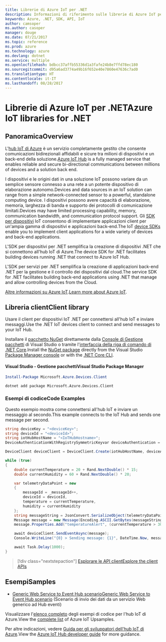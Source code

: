 ```yaml
---
title: Librerie di Azure IoT per .NET
description: Informazioni di riferimento sulle librerie di Azure IoT per .NET
keywords: Azure, .NET, SDK, API, IoT
author: camsoper
ms.author: casoper
manager: douge
ms.date: 07/21/2017
ms.topic: reference
ms.prod: azure
ms.technology: azure
ms.devlang: dotnet
ms.service: multiple
ms.openlocfilehash: bdbcc37affb55336d1a3fafe24b8e7ffd78ec180
ms.sourcegitcommit: d95a6ad3774a49b16f652e40e7860e47636c7ad0
ms.translationtype: HT
ms.contentlocale: it-IT
ms.lasthandoff: 08/28/2017
---
```

# <a name="azure-iot-libraries-for-net"></a><span data-ttu-id="c0967-104">Librerie di Azure IoT per .NET</span><span class="sxs-lookup"><span data-stu-id="c0967-104">Azure IoT libraries for .NET</span></span>

## <a name="overview"></a><span data-ttu-id="c0967-105">Panoramica</span><span class="sxs-lookup"><span data-stu-id="c0967-105">Overview</span></span>

<span data-ttu-id="c0967-106">L'[hub IoT di Azure](https://azure.microsoft.com/services/iot-hub/) è un servizio completamente gestito che consente comunicazioni bidirezionali affidabili e sicure tra milioni di dispositivi e un back-end della soluzione.</span><span class="sxs-lookup"><span data-stu-id="c0967-106">[Azure IoT Hub](https://azure.microsoft.com/services/iot-hub/) is a fully managed service that enables reliable and secure bi-directional communications between millions of devices and a solution back end.</span></span>

<span data-ttu-id="c0967-107">I dispositivi e le origini dati in una soluzione IoT possono variare da un semplice sensore connesso a una rete a un potente dispositivo di elaborazione autonomo.</span><span class="sxs-lookup"><span data-stu-id="c0967-107">Devices and data sources in an IoT solution can range from a simple network-connected sensor to a powerful, standalone computing device.</span></span> <span data-ttu-id="c0967-108">I dispositivi possono avere capacità di elaborazione, memoria, larghezza di banda e supporto dei protocolli di comunicazione limitati.</span><span class="sxs-lookup"><span data-stu-id="c0967-108">Devices may have limited processing capability, memory, communication bandwidth, and communication protocol support.</span></span> <span data-ttu-id="c0967-109">Gli [SDK per dispositivi](https://docs.microsoft.com/azure/iot-hub/iot-hub-devguide-sdks) IoT consentono di implementare applicazioni client per un'ampia gamma di dispositivi e applicazioni back-end.</span><span class="sxs-lookup"><span data-stu-id="c0967-109">The IoT [device SDKs](https://docs.microsoft.com/azure/iot-hub/iot-hub-devguide-sdks) enable you to implement client applications for a wide variety of devices and back-end applications.</span></span>

<span data-ttu-id="c0967-110">L'SDK per dispositivi per .NET semplifica la creazione di dispositivi .NET che si connettono all'hub IoT di Azure.</span><span class="sxs-lookup"><span data-stu-id="c0967-110">The device SDK for .NET facilitates building devices running .NET that connect to Azure IoT Hub.</span></span>

<span data-ttu-id="c0967-111">L'SDK per servizi per .NET semplifica la creazione di applicazioni back-end .NET per la gestione e il controllo dei dispositivi dal cloud.</span><span class="sxs-lookup"><span data-stu-id="c0967-111">The service SDK for .NET facilitates building back-end applications using .NET that manage and allow controlling devices from the Cloud.</span></span>

<span data-ttu-id="c0967-112">[Altre informazioni su Azure IoT](https://docs.microsoft.com/azure/iot-hub/).</span><span class="sxs-lookup"><span data-stu-id="c0967-112">[Learn more about Azure IoT](https://docs.microsoft.com/azure/iot-hub/).</span></span>


## <a name="client-library"></a><span data-ttu-id="c0967-113">Libreria client</span><span class="sxs-lookup"><span data-stu-id="c0967-113">Client library</span></span>

<span data-ttu-id="c0967-114">Usare il client per dispositivi IoT .NET per connettersi all'hub IoT e inviare messaggi.</span><span class="sxs-lookup"><span data-stu-id="c0967-114">Use the .NET IoT devices client to connect and send messages to your IoT Hub.</span></span>

<span data-ttu-id="c0967-115">Installare il [pacchetto NuGet]( https://www.nuget.org/packages/Microsoft.Azure.Devices.Client) direttamente dalla [Console di Gestione pacchetti][PackageManager] di Visual Studio o tramite l'[interfaccia della riga di comando di .NET Core][DotNetCLI].</span><span class="sxs-lookup"><span data-stu-id="c0967-115">Install the [NuGet package]( https://www.nuget.org/packages/Microsoft.Azure.Devices.Client) directly from the Visual Studio [Package Manager console][PackageManager] or with the [.NET Core CLI][DotNetCLI].</span></span>

#### <a name="visual-studio-package-manager"></a><span data-ttu-id="c0967-116">Visual Studio - Gestione pacchetti</span><span class="sxs-lookup"><span data-stu-id="c0967-116">Visual Studio Package Manager</span></span>

```powershell
Install-Package Microsoft.Azure.Devices.Client
```

```bash
dotnet add package Microsoft.Azure.Devices.Client
```
### <a name="code-examples"></a><span data-ttu-id="c0967-117">Esempi di codice</span><span class="sxs-lookup"><span data-stu-id="c0967-117">Code Examples</span></span> 

<span data-ttu-id="c0967-118">Questo esempio mostra come connettersi all'hub IoT e inviare un messaggio al secondo.</span><span class="sxs-lookup"><span data-stu-id="c0967-118">This example connects to the IoT Hub and sends one message per second.</span></span>

```csharp
string deviceKey = "<deviceKey>";
string deviceId = "<deviceId>";
string iotHubHostName = "<IoTHubHostname>";
DeviceAuthenticationWithRegistrySymmetricKeyvar deviceAuthentication = new DeviceAuthenticationWithRegistrySymmetricKey(deviceId, deviceKey);

DeviceClient deviceClient = DeviceClient.Create(iotHubHostName, deviceAuthentication, TransportType.Mqtt);

while (true)
{
    double currentTemperature = 20 + Rand.NextDouble() * 15;
    double currentHumidity = 60 + Rand.NextDouble() * 20;

    var telemetryDataPoint = new
    {
        messageId = _messageId++,
        deviceId = deviceId,
        temperature = currentTemperature,
        humidity = currentHumidity
    };
    string messageString = JsonConvert.SerializeObject(telemetryDataPoint);
    Message message = new Message(Encoding.ASCII.GetBytes(messageString));
    message.Properties.Add("temperatureAlert", (currentTemperature > 30) ? "true" : "false");

    await deviceClient.SendEventAsync(message);
    Console.WriteLine("{0} > Sending message: {1}", DateTime.Now, messageString);

    await Task.Delay(1000);
}
```


> [!div class="nextstepaction"]
> [<span data-ttu-id="c0967-119">Esplorare le API client</span><span class="sxs-lookup"><span data-stu-id="c0967-119">Explore the client APIs</span></span>](/dotnet/api/overview/azure/iot/client)

## <a name="samples"></a><span data-ttu-id="c0967-120">Esempi</span><span class="sxs-lookup"><span data-stu-id="c0967-120">Samples</span></span>

- [<span data-ttu-id="c0967-121">Generic Web Service to Event Hub scenario</span><span class="sxs-lookup"><span data-stu-id="c0967-121">Generic Web Service to Event Hub scenario</span></span>](https://azure.microsoft.com/resources/samples/event-hubs-dotnet-importfromweb/) (Scenario di invio dei dati da un servizio Web generico ad Hub eventi)

<span data-ttu-id="c0967-122">Visualizzare l'[elenco completo](https://azure.microsoft.com/resources/samples/?platform=dotnet&service=iot-hub) degli esempi di codice per l'hub IoT di Azure.</span><span class="sxs-lookup"><span data-stu-id="c0967-122">View the [complete list](https://azure.microsoft.com/resources/samples/?platform=dotnet&service=iot-hub) of Azure IoT Upsamples.</span></span>

<span data-ttu-id="c0967-123">Per altre indicazioni, vedere [Guida per gli sviluppatori dell'hub IoT di Azure](https://docs.microsoft.com/azure/iot-hub/iot-hub-devguide).</span><span class="sxs-lookup"><span data-stu-id="c0967-123">View the [Azure IoT Hub developer guide](https://docs.microsoft.com/azure/iot-hub/iot-hub-devguide) for more guidance.</span></span>

[PackageManager]: https://docs.microsoft.com/nuget/tools/package-manager-console
[DotNetCLI]: https://docs.microsoft.com/dotnet/core/tools/dotnet-add-package
